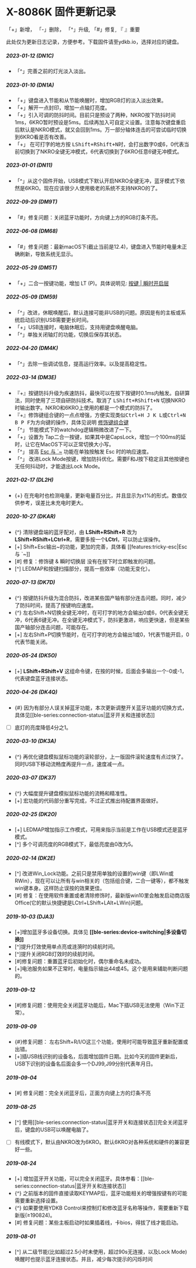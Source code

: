 # X-8086K 固件更新记录
「+」新增， 「-」删除， 「^」升级,  「#」修复,  『 』重要

此处仅为更新日志记录，方便参考。下载固件请至ydkb.io，选择对应的键盘。

##### 2023-01-12 (DN1C) 
- 「^」完善之前的灯光淡入淡出。

##### 2023-01-10 (DN1A) 
- 「+」键盘进入节能和从节能唤醒时，增加RGB灯的淡入淡出效果。
- 「+」解开一点封印，增加一点轴灯亮度。
- 「+」引入可调的防抖时间。目前只是预设了两种，NKRO按下防抖时间1ms，6KRO暂时预设是5ms。后续再加入可自定义设置。注意每次键盘重启后默认是NKRO模式，就又会回到1ms。万一部分轴体连击的可尝试临时切换到6KRO看是否有改善。
- 「+」 在可打字的地方按 <kbd>LShift+RShift+N</kbd>时，会打出数字0或6，0代表当前切换到了NKRO全键无冲模式，6代表切换到了6KRO任意6键无冲模式。

##### 2023-01-01 (DN11) 
- 「^」从这个固件开始，USB模式下默认开启NKRO全键无冲，蓝牙模式下依然是6KRO。现在应该很少人使用极老的系统不支持NKRO的了。

##### 2022-09-29 (DM9T) 
- 「#」修复问题：关闭蓝牙功能时，方向键上方的RGB灯条不亮。

##### 2022-06-08 (DM68) 
- 「#」修复问题：最新macOS下(截止当前是12.4)，键盘进入节能时电量未正确刷新，导致系统无显示。

##### 2022-05-29 (DM5T) 
- 「+」二合一按键功能，增加 LT (P)。具体说明见: [按键 | 瞬时开启层](/edit-keymap/layer-tap-key.md)

##### 2022-05-09 (DM59) 
- 「^」改进，休眠唤醒后，默认连接可能非USB的问题。原因是有的主板或系统启动后识别USB需要更长时间。
- 「+」USB连接时，电脑休眠后，支持用键盘唤醒电脑。
- 「^」单独关闭轴灯的功能，切换后保存其状态。

##### 2022-04-20 (DM4K)
-   「^」去除一些调试信息，提高运行效率。以及提高稳定性。

##### 2022-03-14 (DM3E) 
- 『+』按键防抖升级为疾速防抖，最快可以在按下按键时0.1ms内触发。自研算法，同时使用了三项自研防抖技术。取消了 <kbd>LShift+RShift+N</kbd> 切换NKRO时输出数字。NKRO和6KRO上使用的都是一个模式的防抖了。
- 『+』修饰键组合键的一点点增强，方便实现类似<kbd>Ctrl+H J K L</kbd>或<kbd>Ctrl+N B P F</kbd>为方向键的操作，具体见说明 [修饰键组合键](edit-keymap/mods-key.md)
- 「^」 节能模式下的watchdog逻辑稍微改进了一下。
- 「+」设置为 Tap二合一按键，如果其中是CapsLock，增加一个100ms的延时，让它在MacOS下可以正常切换大小写。
- 「^」 提高 [Esc 与 \`\~](/features/tricky-esc) 功能在单独按触发 Esc 时的响应速度。
- 「^」 改进Lock Mode按键，增加防抖优化。需要F和J按下稳定且其他按键也无任何抖动时，才能退出Lock Mode。

##### 2021-02-17 (DL2H)
  - {+} 在充电时也检测电量，更新电量百分比，并且显示为x1%的形式。数值仅供参考，误差比未充电时更大。

##### 2020-10-27 (DKAR)
  - {^} 清除键盘端的蓝牙配对，由 **LShift+RShift+R** 改为 **LShift+RShift+LCtrl+R**，需要多按一个**LCtrl**，可以防止误操作。
  - [+] Shift+Esc输出\~的功能，更加的完善，具体看 [[features:tricky-esc|Esc 与 \`\~]]
  - [#] 修复：修饰键 & 瞬时切换层 没有在按下时立即触发的问题。
  - [^] LEDMAP和按键扫描部分，提高一些效率（功能无变化）。

##### 2020-07-13 (DK7D)
  - {^} 按键防抖升级为混合防抖，改进某些国产轴有部分连击问题。同时，减少了防抖时间，提高了按键响应速度。
  - {^} 左右Shift+N切换全键无冲时，在可打字的地方会输出0或6，0代表全键无冲，6代表6键无冲。在全键无冲模式下，防抖更激进，响应更快速，但是某些国产轴部分连击问题，可能存在。
  - [+] 左右Shift+P切换节能时，在可打字的地方会输出1或0，1代表节能开启，0代表节能关闭。

##### 2020-05-24 (DK5O)
  - [+] **LShift+RShift+V** 这组命令键，在按的时候，后面会多输出一个-0或-1，代表键盘蓝牙连接状态。

##### 2020-04-26 (DK4Q)
  - {#} 因为有部分人误关掉蓝牙功能，本次更新调整开关蓝牙功能的切换方式，具体见[[ble-series:connection-status|蓝牙开关和连接状态]]
  - [ ] 底灯的亮度降低4分之1。

##### 2020-03-10 (DK3A)
  - {^} 再优化键盘模拟鼠标功能的滚轮部分，上一版固件滚轮速度有点过快了。同时USB下移动流畅度再提升一点，速度减一点。

##### 2020-03-07 (DK37)
  - {^} 大幅度提升键盘模拟鼠标功能的流畅和精准性。
  - [+] 宏功能的代码部分重写完成，不过正式推出待配置界面做好。

##### 2020-02-25 (DK2O)
  - [+] LEDMAP增加指示工作模式，可用来指示当前是工作在USB模式还是蓝牙模式。
  - [^] 多个可调亮度的RGB模式下，最低亮度由0改为5。

##### 2020-02-14 (DK2E)
  - [^] 改进Win_Lock功能。之前只是禁用单独的设置的win键（即LWin或RWin），现在可以让所有与win相关的（包括组合键，二合一键等），都不触发win键本身。这样防止误按的效果更佳。
  - [#] 修复：在使用软件重置或者清除修饰时，最新版win10里会触发启动商店版Office(它的默认快捷键是LCtrl+LShift+LAlt+LWin)问题。

##### 2019-10-03 (DJA3)
  - [+]增加蓝牙多设备切换。具体见 __[[ble-series:device-switching|多设备切换]]__
  - [^]提升灯效使用单点亮或涟漪时的续航时间。
  - [^]提升关闭RGB灯效时的续航时间。
  - [#]修复问题：重置蓝牙后初始化时，偶尔重命名未成功。
  - [+]电池服务如果不正常时，电量指示输出44或45。这个是用来辅助判断问题的。

##### 2019-09-12
  - [#]修复问题：使用完全关闭蓝牙功能后，Mac下插USB无法使用（Win下正常）。

##### 2019-09-09
  - {#}修复问题： 左右Shift+R/I/O这三个功能，使用时可能导致蓝牙重新配置或出错。
  - [+]插USB线识别的设备名，后面增加固件日期。比如今天的固件更新后，USB下识别的设备名后面会多一个DJ99,J99分别代表年月日。

##### 2019-09-04
  - [#] 修复问题：完全关闭蓝牙后，正面方向键上方的灯条不亮

##### 2019-08-25
  - [^] 使用[[ble-series:connection-status|蓝牙开关和连接状态]]完全关闭蓝牙后，键盘的USB可以唤醒电脑了。
  - [ ] 有线模式下，默认由NKRO改为6KRO。默认6KRO对各种系统和硬件的兼容更好一些。

##### 2019-08-24
  - [+] 增加蓝牙开关功能，可以完全关闭蓝牙。具体参看：[[ble-series:connection-status|蓝牙开关和连接状态]]
  - {^} 之前版本的固件直接读取KEYMAP后，蓝牙功能相关的增强按键有的可能需要重新选择设置。
  - {^} 如果要使用YDKB Control来控制灯和修改蓝牙名称等操作，需要重新下载新版(≥190824)。
  - [#] 修复问题：某些主板启动时如果插着线，卡bios，得拔了线才能启动。

##### 2019-08-01
  - [^] 从二级节能(比如超过2.5小时未使用，超过90s无连接，以及Lock Mode)唤醒时也提示蓝牙连接状态。并且，减少每次提示的闪烁时间

